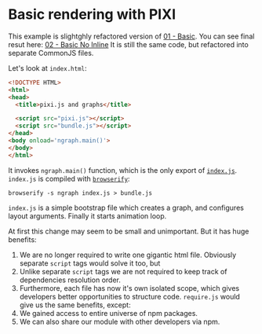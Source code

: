 # Basic rendering with PIXI

This example is slightghly refactored version of [01 - Basic](../01%20-%20Basic/). You can see final resut here: [02 - Basic No Inline](http://anvaka.github.io/ngraph/examples/pixi.js/02%20-%20Basic%20No%20Inline/index.html) It is still the
same code, but refactored into separate CommonJS files.

Let's look at `index.html`:

``` html
<!DOCTYPE HTML>
<html>
<head>
  <title>pixi.js and graphs</title>

  <script src="pixi.js"></script>
  <script src="bundle.js"></script>
</head>
<body onload='ngraph.main()'>
</body>
</html>
```

It invokes `ngraph.main()` function, which is the only export of [`index.js`](index.js).
`index.js` is compiled with [`browserify`](http://browserify.org/):

```
browserify -s ngraph index.js > bundle.js
```

`index.js` is a simple bootstrap file which creates a graph, and configures layout arguments. Finally it starts animation loop.

At first this change may seem to be small and unimportant. But it has huge benefits:

1. We are no longer required to write one gigantic html file. Obviously separate `script` tags would solve it too, but
2. Unlike separate `script` tags we are not required to keep track of dependencies resolution order.
3. Furthermore, each file has now it's own isolated scope, which gives developers better opportunities to structure code. `require.js` would give us the same benefits, except:
4. We gained access to entire universe of npm packages. 
5. We can also share our module with other developers via npm.
